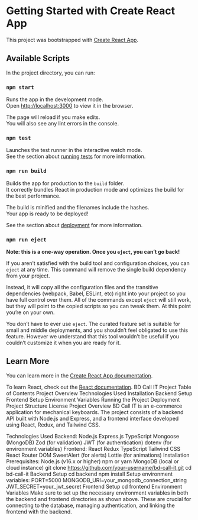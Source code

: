 # Getting Started with Create React App

This project was bootstrapped with [Create React App](https://github.com/facebook/create-react-app).

## Available Scripts

In the project directory, you can run:

### `npm start`

Runs the app in the development mode.\
Open [http://localhost:3000](http://localhost:3000) to view it in the browser.

The page will reload if you make edits.\
You will also see any lint errors in the console.

### `npm test`

Launches the test runner in the interactive watch mode.\
See the section about [running tests](https://facebook.github.io/create-react-app/docs/running-tests) for more information.

### `npm run build`

Builds the app for production to the `build` folder.\
It correctly bundles React in production mode and optimizes the build for the best performance.

The build is minified and the filenames include the hashes.\
Your app is ready to be deployed!

See the section about [deployment](https://facebook.github.io/create-react-app/docs/deployment) for more information.

### `npm run eject`

**Note: this is a one-way operation. Once you `eject`, you can’t go back!**

If you aren’t satisfied with the build tool and configuration choices, you can `eject` at any time. This command will remove the single build dependency from your project.

Instead, it will copy all the configuration files and the transitive dependencies (webpack, Babel, ESLint, etc) right into your project so you have full control over them. All of the commands except `eject` will still work, but they will point to the copied scripts so you can tweak them. At this point you’re on your own.

You don’t have to ever use `eject`. The curated feature set is suitable for small and middle deployments, and you shouldn’t feel obligated to use this feature. However we understand that this tool wouldn’t be useful if you couldn’t customize it when you are ready for it.

## Learn More

You can learn more in the [Create React App documentation](https://facebook.github.io/create-react-app/docs/getting-started).

To learn React, check out the [React documentation](https://reactjs.org/).
BD Call IT Project
Table of Contents
Project Overview
Technologies Used
Installation
Backend Setup
Frontend Setup
Environment Variables
Running the Project
Deployment
Project Structure
License
Project Overview
BD Call IT is an e-commerce application for mechanical keyboards. The project consists of a backend API built with Node.js and Express, and a frontend interface developed using React, Redux, and Tailwind CSS.

Technologies Used
Backend:
Node.js
Express.js
TypeScript
Mongoose (MongoDB)
Zod (for validation)
JWT (for authentication)
dotenv (for environment variables)
Frontend:
React
Redux
TypeScript
Tailwind CSS
React Router DOM
SweetAlert (for alerts)
Lottie (for animations)
Installation
Prerequisites:
Node.js (v16.x or higher)
npm or yarn
MongoDB (local or cloud instance)
git clone https://github.com/your-username/bd-call-it.git
cd bd-call-it
Backend Setup
cd backend
npm install
Setup environment variables:
PORT=5000
MONGODB_URI=your_mongodb_connection_string
JWT_SECRET=your_jwt_secret
Frontend Setup
cd frontend
Environment Variables
Make sure to set up the necessary environment variables in both the backend and frontend directories as shown above. These are crucial for connecting to the database, managing authentication, and linking the frontend with the backend.
